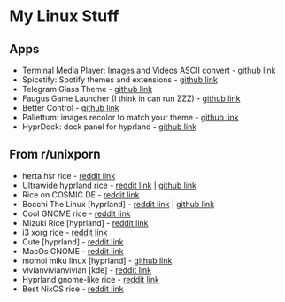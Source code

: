 # My Linux Stuff

## Apps

 - Terminal Media Player: Images and Videos ASCII convert - [github link](https://github.com/maxcurzi/tplay)
 - Spicetify: Spotify themes and extensions - [github link](https://github.com/spicetify/cli)
 - Telegram Glass Theme - [github link](https://github.com/weskerty/TelegramGlassTheme)
 - Faugus Game Launcher (I think in can run ZZZ) - [github link](https://github.com/Faugus/faugus-launcher)
 - Better Control - [github link](https://github.com/quantumvoid0/better-control)
 - Pallettum: images recolor to match your theme - [github link](https://github.com/arrowpc/palettum#)
 - HyprDock: dock panel for hyprland - [github link](https://github.com/lotos-linux/hypr-dock)

## From r/unixporn

 - herta hsr rice - [reddit link](https://www.reddit.com/r/unixporn/comments/1krunrd/hyprland_quickshell_magical_girl_rotation_rice/)
 - Ultrawide hyprland rice - [reddit link](https://www.reddit.com/r/unixporn/comments/1k8xkgf/hyprland_tiling_and_ultrawide_keeping_it_fresh/) | [github link](https://github.com/SherLock707/hyprland_dot_yadm?tab=readme-ov-file#hyprland-stuff)
 - Rice on COSMIC DE - [reddit link](https://www.reddit.com/r/unixporn/comments/1k0i10o/cosmic_honestly_cosmic_is_cooler_than_i_expected/)
 - Bocchi The Linux [hyprland] - [reddit link](https://www.reddit.com/r/unixporn/comments/1k0inyk/hyprland_bocchi_the_linux/) | [github link](https://github.com/SuperFemboy/Dots-Bocchi)
 - Cool GNOME rice - [reddit link](https://www.reddit.com/r/unixporn/comments/1k1fimm/gnome_basic_setup/)
 - Mizuki Rice [hyprland] - [reddit link](https://www.reddit.com/r/unixporn/comments/1k623qz/hyperland_gtk_matugen_is_so_pretty_and_mizuki_is/)
 - i3 xorg rice - [reddit link](https://www.reddit.com/r/unixporn/comments/1k5b49j/i3_still_using_xorg/)
 - Cute [hyprland] - [reddit link](https://www.reddit.com/r/unixporn/comments/1k4sv22/hyprland/)
 - MacOs GNOME - [reddit link](https://www.reddit.com/r/unixporn/s/0ukTN7qSxD)
 - momoi miku linux [hyprland] - [github link](https://github.com/Mon4sm/monasm-dots)
- vivianvivianvivian [kde] - [reddit link](https://www.reddit.com/r/unixporn/s/Bx7yZGu8ze)
- Hyprland gnome-like rice - [reddit link](https://www.reddit.com/r/unixporn/s/hOPd7ccxdF)
- Best NixOS rice - [reddit link](https://www.reddit.com/r/unixporn/s/g5qjhUjS9x)